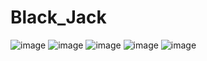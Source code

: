 # Black_Jack

<img>![image](https://github.com/Eduardo-Alves-de-Sousa/Black_Jack/assets/55249802/b7ed4851-b95e-4dcb-b977-ec2f3d38a328)
</img> <img>![image](https://github.com/Eduardo-Alves-de-Sousa/Black_Jack/assets/55249802/67227eb0-e208-426e-962b-f4c47f4d74d5)
</img> <img>![image](https://github.com/Eduardo-Alves-de-Sousa/Black_Jack/assets/55249802/d314e763-49cf-4439-8e38-dafeeec1bc2d)
</img> <img>![image](https://github.com/Eduardo-Alves-de-Sousa/Black_Jack/assets/55249802/12f08334-977c-454f-b2c8-19365345213f)
</img> <img>![image](https://github.com/Eduardo-Alves-de-Sousa/Black_Jack/assets/55249802/5643448f-7368-4ce3-8795-9208769a80cb)
</img>
